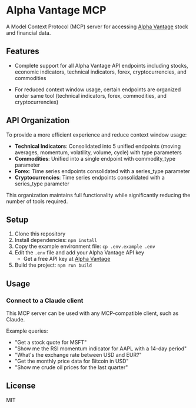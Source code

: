 # Alpha Vantage MCP

A Model Context Protocol (MCP) server for accessing [Alpha Vantage](https://www.alphavantage.co/) stock and financial data.

## Features

- Complete support for all Alpha Vantage API endpoints including stocks, economic indicators, technical indicators, forex, cryptocurrencies, and commodities

-  For reduced context window usage, certain endpoints are organized under same tool (technical indicators, forex, commodities, and cryptocurrencies)

## API Organization

To provide a more efficient experience and reduce context window usage:

- **Technical Indicators**: Consolidated into 5 unified endpoints (moving averages, momentum, volatility, volume, cycle) with type parameters
- **Commodities**: Unified into a single endpoint with commodity_type parameter
- **Forex**: Time series endpoints consolidated with a series_type parameter
- **Cryptocurrencies**: Time series endpoints consolidated with a series_type parameter

This organization maintains full functionality while significantly reducing the number of tools required.

## Setup

1. Clone this repository
2. Install dependencies: `npm install`
3. Copy the example environment file: `cp .env.example .env`
4. Edit the `.env` file and add your Alpha Vantage API key
   - Get a free API key at [Alpha Vantage](https://www.alphavantage.co/support/#api-key)
5. Build the project: `npm run build`

## Usage

### Connect to a Claude client

This MCP server can be used with any MCP-compatible client, such as Claude.

Example queries:
- "Get a stock quote for MSFT"
- "Show me the RSI momentum indicator for AAPL with a 14-day period"
- "What's the exchange rate between USD and EUR?"
- "Get the monthly price data for Bitcoin in USD"
- "Show me crude oil prices for the last quarter"

## License

MIT